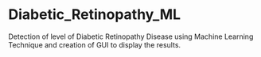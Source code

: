 # Diabetic_Retinopathy_ML
Detection of level of Diabetic Retinopathy Disease using Machine Learning Technique and creation of GUI to display the results.
